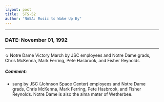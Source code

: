 ```yaml
---
layout: post
title:  STS-52
author: "NASA: Music to Wake Up By"
---
```


----
### DATE: November 01, 1992
----
✫ Notre Dame Victory March by JSC employees and Notre Dame grads, Chris McKenna, Mark Ferring, Pete Hasbrook, and Fisher Reynolds

##### Comment:
* sung by JSC (Johnson Space Center) employees and Notre Dame grads, Chris McKenna, Mark Ferring, Pete Hasbrook, and Fisher Reynolds. Notre Dame is also the alma mater of  Wetherbee.
